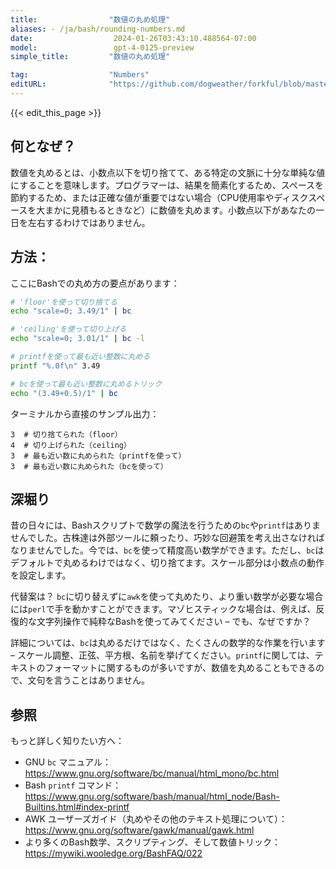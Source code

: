 ```yaml
---
title:                "数値の丸め処理"
aliases: - /ja/bash/rounding-numbers.md
date:                  2024-01-26T03:43:10.488564-07:00
model:                 gpt-4-0125-preview
simple_title:         "数値の丸め処理"

tag:                  "Numbers"
editURL:              "https://github.com/dogweather/forkful/blob/master/content/ja/bash/rounding-numbers.md"
---
```


{{< edit_this_page >}}

## 何となぜ？

数値を丸めるとは、小数点以下を切り捨てて、ある特定の文脈に十分な単純な値にすることを意味します。プログラマーは、結果を簡素化するため、スペースを節約するため、または正確な値が重要ではない場合（CPU使用率やディスクスペースを大まかに見積もるときなど）に数値を丸めます。小数点以下があなたの一日を左右するわけではありません。

## 方法：

ここにBashでの丸め方の要点があります：

```Bash
# 'floor'を使って切り捨てる
echo "scale=0; 3.49/1" | bc

# 'ceiling'を使って切り上げる
echo "scale=0; 3.01/1" | bc -l

# printfを使って最も近い整数に丸める
printf "%.0f\n" 3.49

# bcを使って最も近い整数に丸めるトリック
echo "(3.49+0.5)/1" | bc
```

ターミナルから直接のサンプル出力：

```
3  # 切り捨てられた（floor）
4  # 切り上げられた（ceiling）
3  # 最も近い数に丸められた（printfを使って）
3  # 最も近い数に丸められた（bcを使って）
```

## 深堀り

昔の日々には、Bashスクリプトで数学の魔法を行うための`bc`や`printf`はありませんでした。古株達は外部ツールに頼ったり、巧妙な回避策を考え出さなければなりませんでした。今では、`bc`を使って精度高い数学ができます。ただし、`bc`はデフォルトで丸めるわけではなく、切り捨てます。スケール部分は小数点の動作を設定します。

代替案は？ `bc`に切り替えずに`awk`を使って丸めたり、より重い数学が必要な場合には`perl`で手を動かすことができます。マゾヒスティックな場合は、例えば、反復的な文字列操作で純粋なBashを使ってみてください – でも、なぜですか？

詳細については、`bc`は丸めるだけではなく、たくさんの数学的な作業を行います – スケール調整、正弦、平方根、名前を挙げてください。`printf`に関しては、テキストのフォーマットに関するものが多いですが、数値を丸めることもできるので、文句を言うことはありません。

## 参照

もっと詳しく知りたい方へ：

- GNU `bc` マニュアル：https://www.gnu.org/software/bc/manual/html_mono/bc.html
- Bash `printf` コマンド：https://www.gnu.org/software/bash/manual/html_node/Bash-Builtins.html#index-printf
- AWK ユーザーズガイド（丸めやその他のテキスト処理について）：https://www.gnu.org/software/gawk/manual/gawk.html
- より多くのBash数学、スクリプティング、そして数値トリック：https://mywiki.wooledge.org/BashFAQ/022
